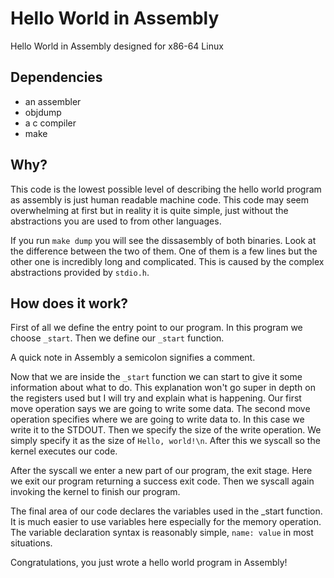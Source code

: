 Hello World in Assembly
=====

Hello World in Assembly designed for x86-64 Linux

## Dependencies
- an assembler
- objdump
- a c compiler
- make

## Why?
This code is the lowest possible level of describing the hello world program as assembly is just human readable machine code.
This code may seem overwhelming at first but in reality it is quite simple, just without the abstractions you are used to from other languages.  

If you run `make dump` you will see the dissasembly of both binaries.
Look at the difference between the two of them.
One of them is a few lines but the other one is incredibly long and complicated.
This is caused by the complex abstractions provided by `stdio.h`.

## How does it work?
First of all we define the entry point to our program. In this program we choose `_start`.
Then we define our `_start` function.  

A quick note in Assembly a semicolon signifies a comment.  

Now that we are inside the `_start` function we can start to give it some information about what to do.
This explanation won't go super in depth on the registers used but I will try and explain what is happening.
Our first move operation says we are going to write some data.
The second move operation specifies where we are going to write data to.
In this case we write it to the STDOUT.
Then we specify the size of the write operation.
We simply specify it as the size of `Hello, world!\n`.
After this we syscall so the kernel executes our code.

After the syscall we enter a new part of our program, the exit stage.
Here we exit our program returning a success exit code.
Then we syscall again invoking the kernel to finish our program.

The final area of our code declares the variables used in the _start function.
It is much easier to use variables here especially for the memory operation.
The variable declaration syntax is reasonably simple, `name: value` in most situations.  

Congratulations, you just wrote a hello world program in Assembly!

